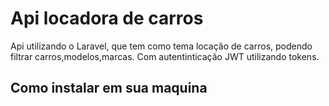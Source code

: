 # Api locadora de carros
Api utilizando o Laravel, que tem como tema locação de carros,
podendo filtrar carros,modelos,marcas. Com autentinticação JWT utilizando tokens.

## Como instalar em sua maquina


